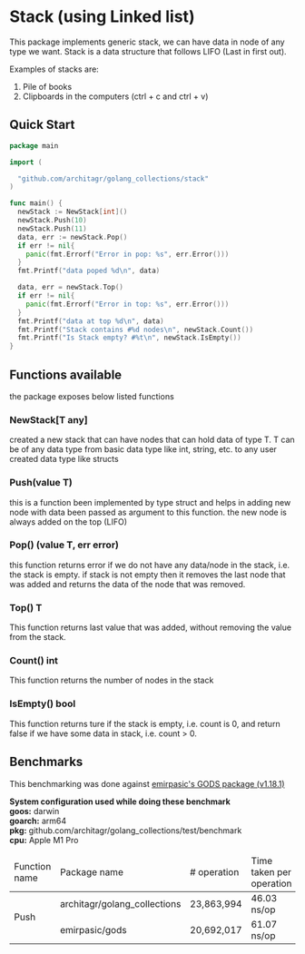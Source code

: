# Stack (using Linked list)

This package implements generic stack, we can have data in node of any type we want. 
Stack is a data structure that follows LIFO (Last in first out).

Examples of stacks are: 
1. Pile of books
2. Clipboards in the computers (ctrl + c and ctrl + v)


## Quick Start
```go
package main

import (

  "github.com/architagr/golang_collections/stack"
)

func main() {
  newStack := NewStack[int]()
  newStack.Push(10)
  newStack.Push(11)
  data, err := newStack.Pop()
  if err != nil{
    panic(fmt.Errorf("Error in pop: %s", err.Error()))
  }
  fmt.Printf("data poped %d\n", data)

  data, err = newStack.Top()
  if err != nil{
    panic(fmt.Errorf("Error in top: %s", err.Error()))
  }
  fmt.Printf("data at top %d\n", data)
  fmt.Printf("Stack contains #%d nodes\n", newStack.Count())
  fmt.Printf("Is Stack empty? #%t\n", newStack.IsEmpty())
}
```
## Functions available

the package exposes below listed functions

### NewStack[T any]

created a new stack that can have nodes that can hold data of type T.
T can be of any data type from basic data type like int, string, etc. to any user created data type like structs

### Push(value T)

this is a function been implemented by type struct and helps in adding new node with data been passed as argument to this function. the new node is always added on the top (LIFO)

### Pop() (value T, err error)

this function returns error if we do not have any data/node in the stack, i.e. the stack is empty.
if stack is not empty then it removes the last node that was added and returns the data of the node that was removed.

### Top() T

This function returns last value that was added, without removing the value from the stack.

### Count() int

This function returns the number of nodes in the stack

### IsEmpty() bool

This function returns ture if the stack is empty, i.e. count is 0, and return false if we have some data in stack, i.e. count > 0.


## Benchmarks

This benchmarking was done against [emirpasic's GODS package (v1.18.1)](https://github.com/emirpasic/gods)

**System configuration used while doing these benchmark**<br />
**goos:** darwin<br />
**goarch:** arm64<br />
**pkg:** github.com/architagr/golang_collections/test/benchmark<br />
**cpu:** Apple M1 Pro<br />


<table>
<thead>
<tr>
<td>Function name</td>
<td>Package name</td>
<td># operation</td>
<td>Time taken per operation</td>
<td></td>
<td></td>
</tr>
</thead>
<tbody>
<tr >

</tr>
<tr>
<td rowspan=2>Push</td>
<td>architagr/golang_collections</td>
<td>23,863,994</td>
<td>46.03 ns/op</td>
<td>16 B/op</td>
<td>1 allocs/op</td>
</tr>
<tr>
<td>emirpasic/gods</td>
<td>20,692,017</td>
<td>61.07 ns/op</td>
<td>31 B/op</td>
<td>1 allocs/op</td>
</tr>

</tbody>
</table>